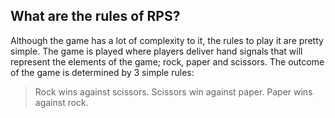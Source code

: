 <h2>What are the rules of RPS?</h2>

Although the game has a lot of complexity to it, the rules to play it are pretty simple.
The game is played where players deliver hand signals that will represent the elements of the game; rock, paper and scissors. The outcome of the game is determined by 3 simple rules:

>Rock wins against scissors.
>Scissors win against paper.
>Paper wins against rock.

